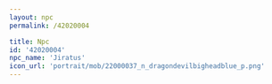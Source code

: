 ```yaml
---
layout: npc
permalink: /42020004

title: Npc
id: '42020004'
npc_name: 'Jiratus'
icon_url: 'portrait/mob/22000037_n_dragondevilbigheadblue_p.png'
---
```


